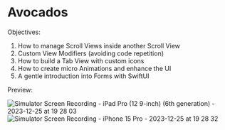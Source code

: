 # Avocados

Objectives:

1. How to manage Scroll Views inside another Scroll View
2. Custom View Modifiers (avoiding code repetition)
3. How to build a Tab View with custom icons
4. How to create micro Animations and enhance the UI
5. A gentle introduction into Forms with SwiftUI

Preview:

![Simulator Screen Recording - iPad Pro (12 9-inch) (6th generation) - 2023-12-25 at 19 28 03](https://github.com/PratikPandyaOfficial/Avocados/assets/46597115/ecc653ef-438e-4e76-8ef9-c01aed45e4b3)
![Simulator Screen Recording - iPhone 15 Pro - 2023-12-25 at 19 28 32](https://github.com/PratikPandyaOfficial/Avocados/assets/46597115/27872f5f-9340-430c-86bb-769c13152c0c)


